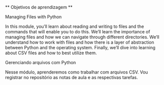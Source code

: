 ** Objetivos de aprendizagem **

Managing Files with Python

In this module, you’ll learn about reading and writing to files and the commands that will enable you to do this. We’ll learn the importance of managing files and how we can navigate through different directories. We’ll understand how to work with files and how there is a layer of abstraction between Python and the operating system. Finally, we’ll dive into learning about CSV files and how to best utilize them.

Gerenciando arquivos com Python

Nesse módulo, aprenderemos como trabalhar com arquivos CSV.
Vou registrar no repositório as notas de aula e as respectivas tarefas.
